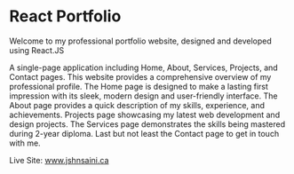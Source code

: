 <h1>React Portfolio</h1>
</hr>
<p>Welcome to my professional portfolio website, designed and developed using React.JS</p>

<p>A single-page application including Home, About, Services, Projects, and Contact pages. This website provides a comprehensive overview of my professional profile. The Home page is designed to make a lasting first impression with its sleek, modern design and user-friendly interface. The About page provides a quick description of my skills, experience, and achievements. Projects page showcasing my latest web development and design projects. The Services page demonstrates the skills being mastered during 2-year diploma. Last but not least the Contact page to get in touch with me. </p>

Live Site: <a href="https://www.jshnsaini.ca/">www.jshnsaini.ca</a>